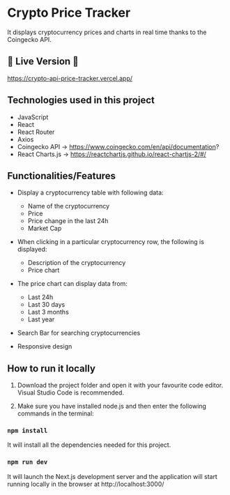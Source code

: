 # Crypto Price Tracker

It displays cryptocurrency prices and charts in real time thanks to the Coingecko API.

## 🚀 Live Version 🚀

https://crypto-api-price-tracker.vercel.app/

## Technologies used in this project

* JavaScript
* React
* React Router
* Axios
* Coingecko API -> https://www.coingecko.com/en/api/documentation?
* React Charts.js -> https://reactchartjs.github.io/react-chartjs-2/#/

## Functionalities/Features

* Display a cryptocurrency table with following data:
    * Name of the cryptocurrency
    * Price
    * Price change in the last 24h
    * Market Cap
      
* When clicking in a particular cryptocurrency row, the following is displayed:
    * Description of the cryptocurrency
    * Price chart
      
* The price chart can display data from:
    * Last 24h
    * Last 30 days
    * Last 3 months
    * Last year

* Search Bar for searching cryptocurrencies
   
* Responsive design
      

## How to run it locally

1. Download the project folder and open it with your favourite code editor. Visual Studio Code is recommended.

2. Make sure you have installed node.js and then enter the following commands in the terminal:

### `npm install`

It will install all the dependencies needed for this project.

### `npm run dev`
It will launch the Next.js development server and the application will start running locally in the browser at http://localhost:3000/
